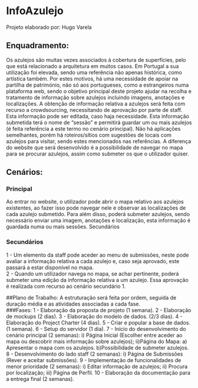 # InfoAzulejo
Projeto elaborado por: Hugo Varela

## Enquadramento:
Os azulejos são muitas vezes associados à cobertura de superfícies, pelo que está relacionado a arquitetura em muitos casos. Em Portugal a sua utilização foi elevada, sendo uma referência não apenas histórica, como artística também. Por estes motivos, há uma necessidade de apoiar na partilha de património, não só aos portugueses, como a estrangeiros numa plataforma web, sendo o objetivo principal deste projeto ajudar na recolha e tratamento de informação sobre azulejos incluindo imagens, anotações e localizações.
A obtenção de informação relativa a azulejos será feita com recurso a crowdsourcing, necessitando de aprovação por parte de staff. Esta informação pode ser editada, caso haja necessidade. Esta informação submetida terá o nome de “sessão” e permitirá guardar um ou mais azulejos (é feita referência a este termo no cenário principal).
Não há aplicações semelhantes, porém há roteiros/sítios com sugestões de locais com azulejos para visitar, sendo estes mencionados nas referências. A diferença do website que será desenvolvido é a possibilidade de navegar no mapa para se procurar azulejos, assim como submeter os que o utilizador quiser.


## Cenários:
### Principal
   Ao entrar no website, o utilizador pode abrir o mapa relativo aos azulejos existentes, ao fazer isso pode navegar nele e observar as localizações de cada azulejo submetido. Para além disso, poderá submeter azulejos, sendo necessário enviar uma imagem, anotações e localização, esta informação é guardada numa ou mais sessões.
Secundários
### Secundários   
   1 - Um elemento da staff pode aceder ao menu de submissões, neste pode avaliar a informação relativa a cada azulejo e, caso seja aprovado, este passará a estar disponível no mapa.<br/>
   2 - Quando um utilizador navega no mapa, se achar pertinente, poderá submeter uma edição da informação relativa a um azulejo. Essa aprovação é realizada com recurso ao cenário secundário 1.


##Plano de Trabalho:
A estruturação será feita por ordem, seguida de duração média e as atividades associadas a cada fase.<br/>
###Fases:
1 - Elaboração da proposta de projeto (1 semana).
2 - Elaboração de mockups (2 dias).
3 - Elaboração do modelo de dados. (2/3 dias).
4 - Elaboração do Project Charter (4 dias).
5 - Criar e popular a base de dados.(1 semana).
6 - Setup do servidor (1 dia).
7 - Início do desenvolvimento do cenário principal (2 semanas):
    i) Página Inicial (Escolher entre aceder ao mapa ou descobrir mais informação sobre azulejos);
    ii)Página do Mapa:
       a) Apresentar o mapa com os azulejos.
       b)Possibilidade de submeter azulejos.
8 - Desenvolvimento do lado staff (2 semanas):
    i) Página de Submissões (Rever e aceitar submissões).
9 - Implementação de funcionalidades de menor prioridade (2 semanas):
    i) Editar informação de azulejos;
    ii) Procura por localização;
    iii) Página de Perfil.
10 - Elaboração da documentação para a entrega final (2 semanas).

